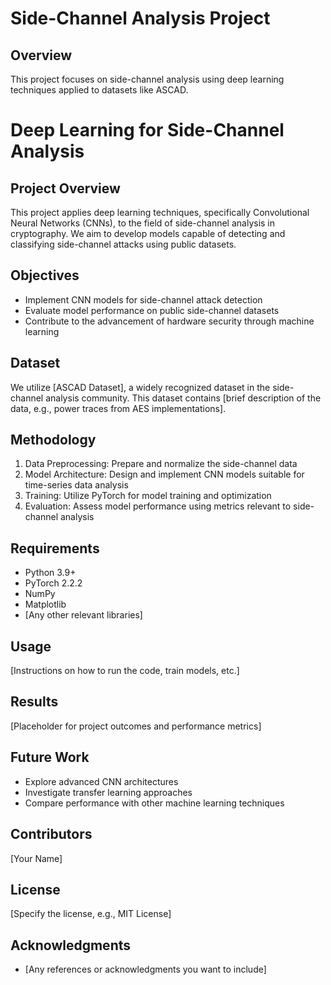 # Side-Channel Analysis Project

## Overview

This project focuses on side-channel analysis using deep learning techniques applied to datasets like ASCAD.

# Deep Learning for Side-Channel Analysis

## Project Overview
This project applies deep learning techniques, specifically Convolutional Neural Networks (CNNs), to the field of side-channel analysis in cryptography. We aim to develop models capable of detecting and classifying side-channel attacks using public datasets.

## Objectives
- Implement CNN models for side-channel attack detection
- Evaluate model performance on public side-channel datasets
- Contribute to the advancement of hardware security through machine learning

## Dataset
We utilize [ASCAD Dataset], a widely recognized dataset in the side-channel analysis community. This dataset contains [brief description of the data, e.g., power traces from AES implementations].

## Methodology
1. Data Preprocessing: Prepare and normalize the side-channel data
2. Model Architecture: Design and implement CNN models suitable for time-series data analysis
3. Training: Utilize PyTorch for model training and optimization
4. Evaluation: Assess model performance using metrics relevant to side-channel analysis

## Requirements
- Python 3.9+
- PyTorch 2.2.2
- NumPy
- Matplotlib
- [Any other relevant libraries]

## Usage
[Instructions on how to run the code, train models, etc.]

## Results
[Placeholder for project outcomes and performance metrics]

## Future Work
- Explore advanced CNN architectures
- Investigate transfer learning approaches
- Compare performance with other machine learning techniques

## Contributors
[Your Name]

## License
[Specify the license, e.g., MIT License]

## Acknowledgments
- [Any references or acknowledgments you want to include]
